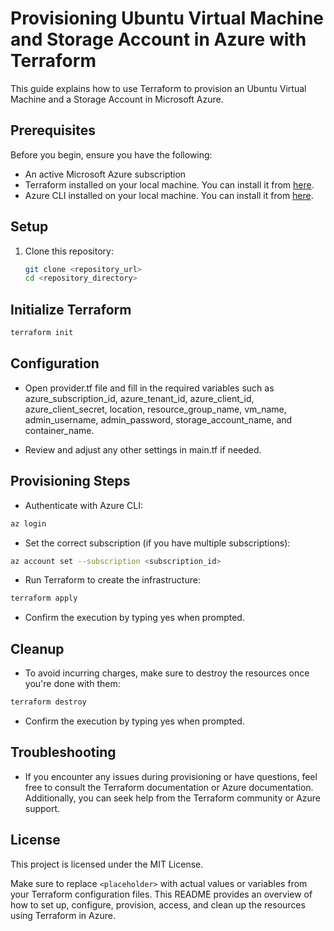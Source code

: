 # Provisioning Ubuntu Virtual Machine and Storage Account in Azure with Terraform

This guide explains how to use Terraform to provision an Ubuntu Virtual Machine and a Storage Account in Microsoft Azure.

## Prerequisites

Before you begin, ensure you have the following:

- An active Microsoft Azure subscription
- Terraform installed on your local machine. You can install it from [here](https://learn.hashicorp.com/tutorials/terraform/install-cli).
- Azure CLI installed on your local machine. You can install it from [here](https://docs.microsoft.com/en-us/cli/azure/install-azure-cli).

## Setup

1. Clone this repository:

   ```bash
   git clone <repository_url>
   cd <repository_directory>
   
## Initialize Terraform 

```bash
terraform init
```

## Configuration
- Open provider.tf file and fill in the required variables such as azure_subscription_id, azure_tenant_id, azure_client_id, azure_client_secret, location, resource_group_name, vm_name, admin_username, admin_password, storage_account_name, and container_name.

- Review and adjust any other settings in main.tf if needed.

## Provisioning Steps
- Authenticate with Azure CLI:
```bash
az login
```
- Set the correct subscription (if you have multiple subscriptions):
```bash
az account set --subscription <subscription_id>
```

- Run Terraform to create the infrastructure:

```bash
terraform apply
```
- Confirm the execution by typing yes when prompted.

## Cleanup
- To avoid incurring charges, make sure to destroy the resources once you're done with them:
```bash
terraform destroy
```
- Confirm the execution by typing yes when prompted.

## Troubleshooting
- If you encounter any issues during provisioning or have questions, feel free to consult the Terraform documentation or Azure documentation. 
Additionally, you can seek help from the Terraform community or Azure support.

## License
This project is licensed under the MIT License.


Make sure to replace `<placeholder>` with actual values or variables from your Terraform configuration files. 
This README provides an overview of how to set up, configure, provision, access, and clean up the resources using Terraform in Azure.

